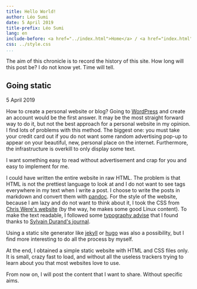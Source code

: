 ```yaml
---
title: Hello World!
author: Léo Sumi
date: 5 April 2019
title-prefix: Léo Sumi
lang: en
include-before: <a href="../index.html">Home</a> / <a href="index.html">Chronicles</a>
css: ../style.css
...
```


The aim of this chronicle is to record the history of this site. How long will this post be? I do not know yet. Time will tell.

## Going static

5 April 2019

How to create a personal website or blog? Going to [WordPress](https://wordpress.com/) and create an account would be the first answer. It may be the most straight forward way to do it, but not the best approach for a personal website in my opinion. I find lots of problems with this method. The biggest one: you must take your credit card out if you do not want some random advertising pop-up to appear on your beautiful, new, personal place on the internet. Furthermore, the infrastructure is overkill to only display some text.

I want something easy to read without advertisement and crap for you and easy to implement for me.

I could have written the entire website in raw HTML. The problem is that HTML is not the prettiest language to look at and I do not want to see tags everywhere in my text when I write a post. I choose to write the posts in markdown and convert them with [pandoc](https://pandoc.org/). For the style of the website, because I am lazy and do not want to think about it, I took the CSS from [Chris Were's website](https://chriswere.neocities.org/) (by the way, he makes some good Linux content). To make the text readable, I followed some [typography advise](http://webtypography.net/) that I found thanks to [Sylvain Durand's journal](https://www.sylvaindurand.org/).

Using a static site generator like [jekyll](https://jekyllrb.com/) or [hugo](https://gohugo.io/) was also a possibility, but I find more interesting to do all the process by myself.

At the end, I obtained a simple static website with HTML and CSS files only. It is small, crazy fast to load, and without all the useless trackers trying to learn about you that most websites love to use.

From now on, I will post the content that I want to share. Without specific aims.
